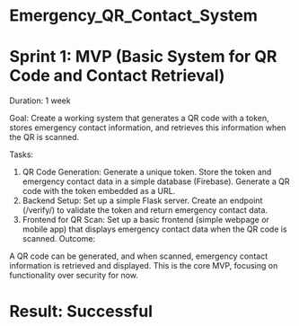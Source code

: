 # Emergency_QR_Contact_System
 
# Sprint 1: MVP (Basic System for QR Code and Contact Retrieval)
Duration: 1 week

Goal: Create a working system that generates a QR code with a token, stores emergency contact information, and retrieves this information when the QR is scanned.

Tasks:

1. QR Code Generation:
    Generate a unique token.
    Store the token and emergency contact data in a simple database (Firebase).
    Generate a QR code with the token embedded as a URL.
2. Backend Setup:
    Set up a simple Flask server.
    Create an endpoint (/verify/<token>) to validate the token and return emergency contact data.
3. Frontend for QR Scan:
    Set up a basic frontend (simple webpage or mobile app) that displays emergency contact data when the QR code is scanned.
    Outcome:

A QR code can be generated, and when scanned, emergency contact information is retrieved and displayed. This is the core MVP, focusing on functionality over security for now.

# Result: Successful

